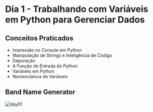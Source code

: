 # Dia 1 - Trabalhando com Variáveis em Python para Gerenciar Dados
## Conceitos Praticados
- Impressão no Console em Python
- Manipulação de Strings e Inteligência de Código
- Depuração
- A Função de Entrada do Python
- Variáveis em Python
- Nomenclatura de Variáveis
## Band Name Generator
![day01](https://user-images.githubusercontent.com/98851253/154177081-2c53df2d-777b-4deb-8e38-5742ecd7282f.gif)

